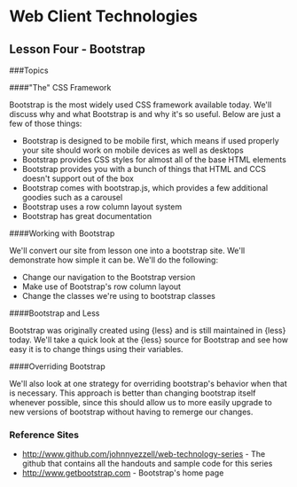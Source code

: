 Web Client Technologies
=======================

Lesson Four - Bootstrap
----------------

###Topics

####"The" CSS Framework

Bootstrap is the most widely used CSS framework available today.  We'll discuss why and what Bootstrap is and why it's so useful.  Below are just a few of those things:

- Bootstrap is designed to be mobile first, which means if used properly your site should work on mobile devices as well as desktops
- Bootstrap provides CSS styles for almost all of the base HTML elements
- Bootstrap provides you with a bunch of things that HTML and CCS doesn't support out of the box
- Bootstrap comes with bootstrap.js, which provides a few additional goodies such as a carousel
- Bootstrap uses a row column layout system
- Bootstrap has great documentation

####Working with Bootstrap

We'll convert our site from lesson one into a bootstrap site.  We'll demonstrate how simple it can be.  We'll do the following:

- Change our navigation to the Bootstrap version
- Make use of Bootstrap's row column layout
- Change the classes we're using to bootstrap classes

####Bootstrap and Less

Bootstrap was originally created using {less} and is still maintained in {less} today.  We'll take a quick look at the {less} source for Bootstrap and see how easy it is to change things using their variables.

####Overriding Bootstrap

We'll also look at one strategy for overriding bootstrap's behavior when that is necessary.  This approach is better than changing bootstrap itself whenever possible, since this should allow us to more easily upgrade to new versions of bootstrap without having to remerge our changes.

### Reference Sites

- http://www.github.com/johnnyezzell/web-technology-series - The github that contains all the handouts and sample code for this series
- http://www.getbootstrap.com - Bootstrap's home page